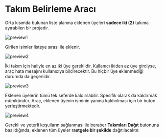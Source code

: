# Takım Belirleme Aracı

Orta kısımda bulunan liste alanına eklenen üyeleri **sadece iki (2)** takıma ayırabilen bir projedir.

![preview1](https://github.com/gorkemguder/takim-belirleme-araci/assets/117344704/e43af356-ee8c-4dfd-9212-0f6bc18b6672)

Girilen isimler listeye sırası ile eklenir.

![preview2](https://github.com/gorkemguder/takim-belirleme-araci/assets/117344704/c8b6031b-8034-44cd-82f2-3af2a92ae8a1)

İki takım için haliyle en az iki üye gereklidir. Kullanıcı ikiden az üye girdiyse, araç hata mesajını kullanıcıya bildirecektir. Bu hiçbir üye eklenmediği durumda da geçerlidir.

![preview3](https://github.com/gorkemguder/takim-belirleme-araci/assets/117344704/539d45f0-b81c-457a-93dc-fbcd34be7fa1)

Eklenen üyelerin tümü tek seferde kaldırılabilir. Spesifik olarak da kaldırmak mümkündür. Araç, eklenen üyenin isminin yanına kaldırılması için bir buton yerleştirmektedir.

![preview4](https://github.com/gorkemguder/takim-belirleme-araci/assets/117344704/cddcd26d-86f1-4fdf-8e24-5ef06ab64588)

Gerekli ve yeterli koşulların sağlanması ile beraber **Takımları Dağıt** butonuna basıldığında, eklenen tüm üyeler **rastgele bir şekilde** dağıtılacaktır.

